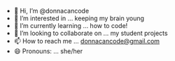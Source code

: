 - 👋 Hi, I’m @donnacancode
- 👀 I’m interested in ... keeping my brain young
- 🌱 I’m currently learning ... how to code!
- 💞️ I’m looking to collaborate on ... my student projects
- 📫 How to reach me ... donnacancode@gmail.com
- 😄 Pronouns: ... she/her

<!---
donnacancode/donnacancode is a ✨ special ✨ repository because its `README.md` (this file) appears on your GitHub profile.
You can click the Preview link to take a look at your changes.
--->
